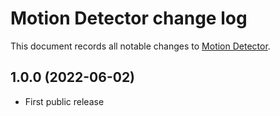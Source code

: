 # Motion Detector change log

This document records all notable changes to
[Motion Detector](https://github.com/Genzo4/motion_detector).

## 1.0.0 (2022-06-02)

- First public release
